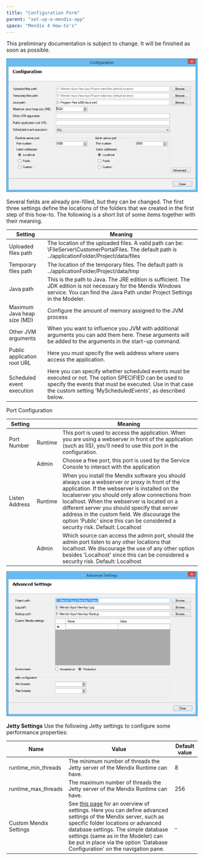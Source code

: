 ```yaml
---
title: "Configuration Form"
parent: "set-up-a-mendix-app"
space: "Mendix 4 How-to's"
---
```

This preliminary documentation is subject to change. It will be finished as soon as possible.

![](attachments/2621652/2752524.png)

Several fields are already pre-filled, but they can be changed.
The first three settings define the locations of the folders that we created in the first step of this how-to. The following is a short list of some items together with their meaning.

| Setting | Meaning |
| --- | --- |
| Uploaded files path | The location of the uploaded files. A valid path can be: \\FileServer\CustomerPortalFiles. The default path is ../applicationFolder/Project/data/files |
| Temporary files path | The location of the temporary files. The default path is ../applicationFolder/Project/data/tmp |
| Java path | This is the path to Java. The JRE edition is sufficient. The JDK edition is not necessary for the Mendix Windows service. You can find the Java Path under Project Settings in the Modeler. |
| Maximum Java heap size (MD)  | Configure the amount of memory assigned to the JVM process |
| Other JVM arguments | When you want to influence you JVM with additional arguments you can add them here. These arguments will be added to the arguments in the start-up command. |
| Public application root URL  | Here you must specify the web address where users access the application. |
| Scheduled event execution | Here you can specify whether scheduled events must be executed or not. The option SPECIFIED can be used to specify the events that must be executed. Use in that case the custom setting 'MyScheduledEvents', as described below. |

Port Configuration

| Setting |   | Meaning |
| --- | --- | --- |
| Port Number | Runtime | This port is used to access the application. When you are using a webserver in front of the application (such as IIS), you'll need to use this port in the configuration. |
| | Admin | Choose a free port, this port is used by the Service Console to interact with the application |
| Listen Address | Runtime  | When you install the Mendix software you should always use a webserver or proxy in front of the application. If the webserver is installed on the localserver you should only allow connections from localhost. When the webserver is located on a different server you should specify that server address in the custom field. We discourage the option 'Public' since this can be considered a security risk. Default: Localhost |
| | Admin | Which source can access the admin port, should the admin port listen to any other locations that localhost. We discourage the use of any other option besides 'Localhost' since this can be considered a security risk. Default: Localhost |

![](attachments/2621652/2752523.png)

**Jetty Settings**
Use the following Jetty settings to configure some performance properties:

| Name | Value | Default value |
| --- | --- | --- |
| runtime_min_threads | The minimum number of threads the Jetty server of the Mendix Runtime can have. | 8 |
| runtime_max_threads | The maximum number of threads the Jetty server of the Mendix Runtime can have. | 256 |
| Custom Mendix Settings | See [this page](/refguide4/Custom+Settings) for an overview of settings. Here you can define advanced settings of the Mendix server, such as specific folder locations or advanced database settings. The simple database settings (same as in the Modeler) can be put in place via the option 'Database Configuration' on the navigation pane. |_|

